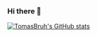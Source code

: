 ### Hi there 👋
[![TomasBruh's GitHub stats](https://github-readme-stats.vercel.app/api?username=TomasBruh)](https://github.com/anuraghazra/github-readme-stats)
<!--
**TomasBruh/TomasBruh** is a ✨ _special_ ✨ repository because its `README.md` (this file) appears on your GitHub profile.

Here are some ideas to get you started:

- 🔭 I’m currently working on ...
- 🌱 I’m currently learning ...
- 👯 I’m looking to collaborate on ...
- 🤔 I’m looking for help with ...
- 💬 Ask me about ...
- 📫 How to reach me: ...
- 😄 Pronouns: ...
- ⚡ Fun fact: ...
-->
